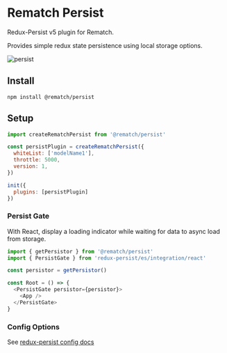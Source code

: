 # Rematch Persist

Redux-Persist v5 plugin for Rematch.

Provides simple redux state persistence using local storage options.

![persist](https://user-images.githubusercontent.com/4660659/33304219-67bd1dc6-d3bc-11e7-8159-a05d65c170bf.gif)

## Install

```
npm install @rematch/persist
```

## Setup

```js
import createRematchPersist from '@rematch/persist'

const persistPlugin = createRematchPersist({
  whiteList: ['modelName1'],
  throttle: 5000,
  version: 1,
})

init({
  plugins: [persistPlugin]
})
```

### Persist Gate

With React, display a loading indicator while waiting for data to async load from storage.

```js
import { getPersistor } from '@rematch/persist'
import { PersistGate } from 'redux-persist/es/integration/react'

const persistor = getPersistor()

const Root = () => {
  <PersistGate persistor={persistor}>
    <App />
  </PersistGate>
}
```

### Config Options

See [redux-persist config docs](https://github.com/rt2zz/redux-persist/blob/master/docs/api.md#type-persistconfig)
